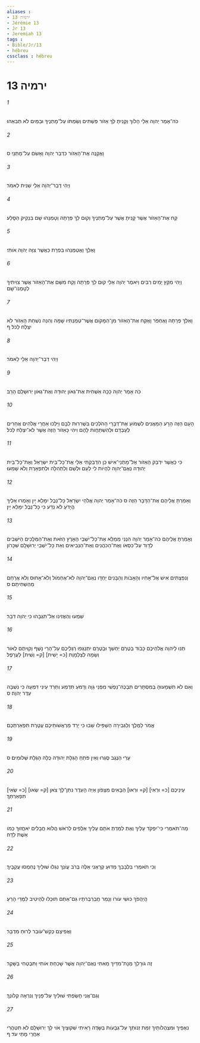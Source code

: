 ```yaml
---
aliases : 
- ירמיה 13
- Jérémie 13
- Jr 13
- Jeremiah 13
tags : 
- Bible/Jr/13
- hébreu
cssclass : hébreu
---
```


# ירמיה 13

###### 1
כֹּה־אָמַר יְהוָה אֵלַי הָלֹוךְ וְקָנִיתָ לְּךָ אֵזֹור פִּשְׁתִּים וְשַׂמְתֹּו עַל־מָתְנֶיךָ וּבַמַּיִם לֹא תְבִאֵהוּ׃
###### 2
וָאֶקְנֶה אֶת־הָאֵזֹור כִּדְבַר יְהוָה וָאָשִׂם עַל־מָתְנָי׃ ס
###### 3
וַיְהִי דְבַר־יְהוָה אֵלַי שֵׁנִית לֵאמֹר׃
###### 4
קַח אֶת־הָאֵזֹור אֲשֶׁר קָנִיתָ אֲשֶׁר עַל־מָתְנֶיךָ וְקוּם לֵךְ פְּרָתָה וְטָמְנֵהוּ שָׁם בִּנְקִיק הַסָּלַע׃
###### 5
וָאֵלֵךְ וָאֶטְמְנֵהוּ בִּפְרָת כַּאֲשֶׁר צִוָּה יְהוָה אֹותִי׃
###### 6
וַיְהִי מִקֵּץ יָמִים רַבִּים וַיֹּאמֶר יְהוָה אֵלַי קוּם לֵךְ פְּרָתָה וְקַח מִשָּׁם אֶת־הָאֵזֹור אֲשֶׁר צִוִּיתִיךָ לְטָמְנֹו־שָׁם׃
###### 7
וָאֵלֵךְ פְּרָתָה וָאֶחְפֹּר וָאֶקַּח אֶת־הָאֵזֹור מִן־הַמָּקֹום אֲשֶׁר־טְמַנְתִּיו שָׁמָּה וְהִנֵּה נִשְׁחַת הָאֵזֹור לֹא יִצְלַח לַכֹּל׃ ף
###### 8
וַיְהִי דְבַר־יְהוָה אֵלַי לֵאמֹר׃
###### 9
כֹּה אָמַר יְהוָה כָּכָה אַשְׁחִית אֶת־גְּאֹון יְהוּדָה וְאֶת־גְּאֹון יְרוּשָׁלִַם הָרָב׃
###### 10
הָעָם הַזֶּה הָרָע הַמֵּאֲנִים לִשְׁמֹועַ אֶת־דְּבָרַי הַהֹלְכִים בִּשְׁרִרוּת לִבָּם וַיֵּלְכוּ אַחֲרֵי אֱלֹהִים אֲחֵרִים לְעָבְדָם וּלְהִשְׁתַּחֲוֹת לָהֶם וִיהִי כָּאֵזֹור הַזֶּה אֲשֶׁר לֹא־יִצְלַח לַכֹּל׃
###### 11
כִּי כַּאֲשֶׁר יִדְבַּק הָאֵזֹור אֶל־מָתְנֵי־אִישׁ כֵּן הִדְבַּקְתִּי אֵלַי אֶת־כָּל־בֵּית יִשְׂרָאֵל וְאֶת־כָּל־בֵּית יְהוּדָה נְאֻם־יְהוָה לִהְיֹות לִי לְעָם וּלְשֵׁם וְלִתְהִלָּה וּלְתִפְאָרֶת וְלֹא שָׁמֵעוּ׃
###### 12
וְאָמַרְתָּ אֲלֵיהֶם אֶת־הַדָּבָר הַזֶּה ס כֹּה־אָמַר יְהוָה אֱלֹהֵי יִשְׂרָאֵל כָּל־נֵבֶל יִמָּלֵא יָיִן וְאָמְרוּ אֵלֶיךָ הֲיָדֹעַ לֹא נֵדַע כִּי כָל־נֵבֶל יִמָּלֵא יָיִן׃
###### 13
וְאָמַרְתָּ אֲלֵיהֶם כֹּה־אָמַר יְהוָה הִנְנִי מְמַלֵּא אֶת־כָּל־יֹשְׁבֵי הָאָרֶץ הַזֹּאת וְאֶת־הַמְּלָכִים הַיֹּשְׁבִים לְדָוִד עַל־כִּסְאֹו וְאֶת־הַכֹּהֲנִים וְאֶת־הַנְּבִיאִים וְאֵת כָּל־יֹשְׁבֵי יְרוּשָׁלִָם שִׁכָּרֹון׃
###### 14
וְנִפַּצְתִּים אִישׁ אֶל־אָחִיו וְהָאָבֹות וְהַבָּנִים יַחְדָּו נְאֻם־יְהוָה לֹא־אֶחְמֹול וְלֹא־אָחוּס וְלֹא אֲרַחֵם מֵהַשְׁחִיתָם׃ ס
###### 15
שִׁמְעוּ וְהַאֲזִינוּ אַל־תִּגְבָּהוּ כִּי יְהוָה דִּבֵּר׃
###### 16
תְּנוּ לַיהוָה אֱלֹהֵיכֶם כָּבֹוד בְּטֶרֶם יַחְשִׁךְ וּבְטֶרֶם יִתְנַגְּפוּ רַגְלֵיכֶם עַל־הָרֵי נָשֶׁף וְקִוִּיתֶם לְאֹור וְשָׂמָהּ לְצַלְמָוֶת [כ= יָשִׁית] [ק= וְשִׁית] לַעֲרָפֶל׃
###### 17
וְאִם לֹא תִשְׁמָעוּהָ בְּמִסְתָּרִים תִּבְכֶּה־נַפְשִׁי מִפְּנֵי גֵוָה וְדָמֹעַ תִּדְמַע וְתֵרַד עֵינִי דִּמְעָה כִּי נִשְׁבָּה עֵדֶר יְהוָה׃ ס
###### 18
אֱמֹר לַמֶּלֶךְ וְלַגְּבִירָה הַשְׁפִּילוּ שֵׁבוּ כִּי יָרַד מַרְאֲשֹׁותֵיכֶם עֲטֶרֶת תִּפְאַרְתְּכֶם׃
###### 19
עָרֵי הַנֶּגֶב סֻגְּרוּ וְאֵין פֹּתֵחַ הָגְלָת יְהוּדָה כֻּלָּהּ הָגְלָת שְׁלֹומִים׃ ס
###### 20
[כ= שְׂאִי] [ק= שְׂאוּ] עֵינֵיכֶם [כ= וּרְאִי] [ק= וּרְאוּ] הַבָּאִים מִצָּפֹון אַיֵּה הָעֵדֶר נִתַּן־לָךְ צֹאן תִּפְאַרְתֵּךְ׃
###### 21
מַה־תֹּאמְרִי כִּי־יִפְקֹד עָלַיִךְ וְאַתְּ לִמַּדְתְּ אֹתָם עָלַיִךְ אַלֻּפִים לְרֹאשׁ הֲלֹוא חֲבָלִים יֹאחֱזוּךְ כְּמֹו אֵשֶׁת לֵדָה׃
###### 22
וְכִי תֹאמְרִי בִּלְבָבֵךְ מַדּוּעַ קְרָאֻנִי אֵלֶּה בְּרֹב עֲוֹנֵךְ נִגְלוּ שׁוּלַיִךְ נֶחְמְסוּ עֲקֵבָיִךְ׃
###### 23
הֲיַהֲפֹךְ כּוּשִׁי עֹורֹו וְנָמֵר חֲבַרְבֻּרֹתָיו גַּם־אַתֶּם תּוּכְלוּ לְהֵיטִיב לִמֻּדֵי הָרֵעַ׃
###### 24
וַאֲפִיצֵם כְּקַשׁ־עֹובֵר לְרוּחַ מִדְבָּר׃
###### 25
זֶה גֹורָלֵךְ מְנָת־מִדַּיִךְ מֵאִתִּי נְאֻם־יְהוָה אֲשֶׁר שָׁכַחַתְּ אֹותִי וַתִּבְטְחִי בַּשָּׁקֶר׃
###### 26
וְגַם־אֲנִי חָשַׂפְתִּי שׁוּלַיִךְ עַל־פָּנָיִךְ וְנִרְאָה קְלֹונֵךְ׃
###### 27
נִאֻפַיִךְ וּמִצְהֲלֹותַיִךְ זִמַּת זְנוּתֵךְ עַל־גְּבָעֹות בַּשָּׂדֶה רָאִיתִי שִׁקּוּצָיִךְ אֹוי לָךְ יְרוּשָׁלִַם לֹא תִטְהֲרִי אַחֲרֵי מָתַי עֹד׃ ף
